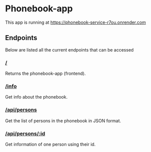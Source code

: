 # Phonebook-app
This app is running at https://phonebook-service-r7ou.onrender.com

## Endpoints
Below are listed all the current endpoints that can be accessed

### [/](https://phonebook-service-r7ou.onrender.com)
Returns the phonebook-app (frontend).

### [/info](https://phonebook-service-r7ou.onrender.com/info)
Get info about the phonebook.

### [/api/persons](https://phonebook-service-r7ou.onrender.com/api/persons)
Get the list of persons in the phonebook in JSON format.

### [/api/persons/:id](https://phonebook-service-r7ou.onrender.com/api/persons/1)
Get information of one person using their id.

